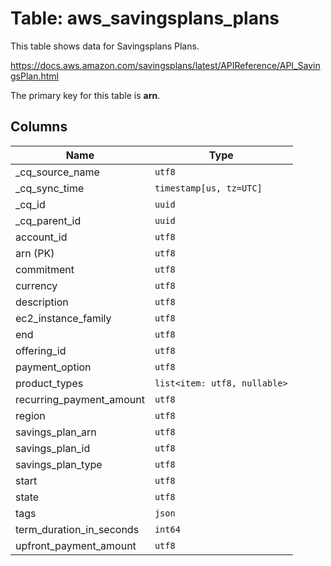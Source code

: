 # Table: aws_savingsplans_plans

This table shows data for Savingsplans Plans.

https://docs.aws.amazon.com/savingsplans/latest/APIReference/API_SavingsPlan.html

The primary key for this table is **arn**.

## Columns

| Name          | Type          |
| ------------- | ------------- |
|_cq_source_name|`utf8`|
|_cq_sync_time|`timestamp[us, tz=UTC]`|
|_cq_id|`uuid`|
|_cq_parent_id|`uuid`|
|account_id|`utf8`|
|arn (PK)|`utf8`|
|commitment|`utf8`|
|currency|`utf8`|
|description|`utf8`|
|ec2_instance_family|`utf8`|
|end|`utf8`|
|offering_id|`utf8`|
|payment_option|`utf8`|
|product_types|`list<item: utf8, nullable>`|
|recurring_payment_amount|`utf8`|
|region|`utf8`|
|savings_plan_arn|`utf8`|
|savings_plan_id|`utf8`|
|savings_plan_type|`utf8`|
|start|`utf8`|
|state|`utf8`|
|tags|`json`|
|term_duration_in_seconds|`int64`|
|upfront_payment_amount|`utf8`|